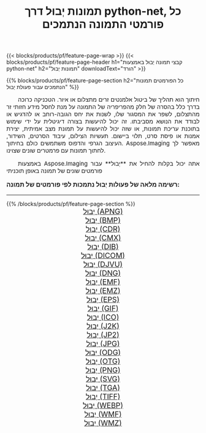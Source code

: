 ﻿---
title: תמונות יְבוּל דרך python-net, כל פורמטי התמונה הנתמכים 
weight: 3920
url: /he/python-net/crop/ 
lang: he
langdirlevel: 2
locales: zh-hans,ja,it,ru,de,es,fr,nl,id,lt,pl,pt,vi,tr,ko,zh-hant,ar,hi,th,sv,cs,uk,he
description: באמצעות Aspose.Imaging תוכל בקלות יְבוּל תמונות באמצעות python-net
---

{{< blocks/products/pf/feature-page-wrap >}}
{{< blocks/products/pf/feature-page-header h1="קבצי תמונה יְבוּל באמצעות python-net" h2="תמונות יְבוּל" downloadText="הורד" >}}


{{% blocks/products/pf/feature-page-section  h2="כל הפורמטים  תמונות הנתמכים עבור פעולת יְבוּל" %}}
<p align="justify" style="text-indent:2em;font-size:15px;">
חיתוך הוא תהליך של ביטול אלמנטים זרים מתצלום או איור. הטכניקה כרוכה בדרך כלל בהסרה של חלק מהפריפריה של התמונה על מנת לחסל מידע חזותי זר מהתצלום, לשפר את המסגור שלו, לשנות את יחס הגובה-רוחב או להדגיש או לבודד את הנושא מסביבתו. זה יכול להיעשות בצורה דיגיטלית על ידי שימוש בתוכנת עריכת תמונות, או שזה יכול להיעשות על תמונת מצב אמיתית, יצירת אמנות או פיסת סרט, תלוי ביישום. תעשיות הצילום, עיבוד הסרטים, השידור, העיצוב הגרפי והדפוס משתמשים כולם בחיתוך. Aspose.Imaging מאפשר לך לחתוך תמונות עם פרמטרים שונים שצוינו.
</p>
<p align="justify" style="text-indent:2em;font-size:15px;">
באמצעות Aspose.Imaging אתה יכול בקלות להחיל את **יְבוּל** עבור פורמטים שונים של תמונה באופן תוכניתי
</p>
<h3 style="margin-top:16px;">
רשימה מלאה של פעולות יְבוּל נתמכות לפי פורמטים של תמונה:
</h3>
<hr/>
{{% /blocks/products/pf/feature-page-section %}}
<div class="container-fluid productfamilypage bg-gray">
    <div class="convertypes bg-gray agp-content section">
        <div class="container">
		<div class="row other-converters" style="gap: 10px;font-size: 19px;text-align:center;">
		    <div class='col-md-3 other-converter remove-lp remove-rp'><a href="/imaging/he/python-net/crop/apng/" style="padding:15px;">יְבוּל (APNG)</a></div><div class='col-md-3 other-converter remove-lp remove-rp'><a href="/imaging/he/python-net/crop/bmp/" style="padding:15px;">יְבוּל (BMP)</a></div><div class='col-md-3 other-converter remove-lp remove-rp'><a href="/imaging/he/python-net/crop/cdr/" style="padding:15px;">יְבוּל (CDR)</a></div><div class='col-md-3 other-converter remove-lp remove-rp'><a href="/imaging/he/python-net/crop/cmx/" style="padding:15px;">יְבוּל (CMX)</a></div><div class='col-md-3 other-converter remove-lp remove-rp'><a href="/imaging/he/python-net/crop/dib/" style="padding:15px;">יְבוּל (DIB)</a></div><div class='col-md-3 other-converter remove-lp remove-rp'><a href="/imaging/he/python-net/crop/dicom/" style="padding:15px;">יְבוּל (DICOM)</a></div><div class='col-md-3 other-converter remove-lp remove-rp'><a href="/imaging/he/python-net/crop/djvu/" style="padding:15px;">יְבוּל (DJVU)</a></div><div class='col-md-3 other-converter remove-lp remove-rp'><a href="/imaging/he/python-net/crop/dng/" style="padding:15px;">יְבוּל (DNG)</a></div><div class='col-md-3 other-converter remove-lp remove-rp'><a href="/imaging/he/python-net/crop/emf/" style="padding:15px;">יְבוּל (EMF)</a></div><div class='col-md-3 other-converter remove-lp remove-rp'><a href="/imaging/he/python-net/crop/emz/" style="padding:15px;">יְבוּל (EMZ)</a></div><div class='col-md-3 other-converter remove-lp remove-rp'><a href="/imaging/he/python-net/crop/eps/" style="padding:15px;">יְבוּל (EPS)</a></div><div class='col-md-3 other-converter remove-lp remove-rp'><a href="/imaging/he/python-net/crop/gif/" style="padding:15px;">יְבוּל (GIF)</a></div><div class='col-md-3 other-converter remove-lp remove-rp'><a href="/imaging/he/python-net/crop/ico/" style="padding:15px;">יְבוּל (ICO)</a></div><div class='col-md-3 other-converter remove-lp remove-rp'><a href="/imaging/he/python-net/crop/j2k/" style="padding:15px;">יְבוּל (J2K)</a></div><div class='col-md-3 other-converter remove-lp remove-rp'><a href="/imaging/he/python-net/crop/jp2/" style="padding:15px;">יְבוּל (JP2)</a></div><div class='col-md-3 other-converter remove-lp remove-rp'><a href="/imaging/he/python-net/crop/jpg/" style="padding:15px;">יְבוּל (JPG)</a></div><div class='col-md-3 other-converter remove-lp remove-rp'><a href="/imaging/he/python-net/crop/odg/" style="padding:15px;">יְבוּל (ODG)</a></div><div class='col-md-3 other-converter remove-lp remove-rp'><a href="/imaging/he/python-net/crop/otg/" style="padding:15px;">יְבוּל (OTG)</a></div><div class='col-md-3 other-converter remove-lp remove-rp'><a href="/imaging/he/python-net/crop/png/" style="padding:15px;">יְבוּל (PNG)</a></div><div class='col-md-3 other-converter remove-lp remove-rp'><a href="/imaging/he/python-net/crop/svg/" style="padding:15px;">יְבוּל (SVG)</a></div><div class='col-md-3 other-converter remove-lp remove-rp'><a href="/imaging/he/python-net/crop/tga/" style="padding:15px;">יְבוּל (TGA)</a></div><div class='col-md-3 other-converter remove-lp remove-rp'><a href="/imaging/he/python-net/crop/tiff/" style="padding:15px;">יְבוּל (TIFF)</a></div><div class='col-md-3 other-converter remove-lp remove-rp'><a href="/imaging/he/python-net/crop/webp/" style="padding:15px;">יְבוּל (WEBP)</a></div><div class='col-md-3 other-converter remove-lp remove-rp'><a href="/imaging/he/python-net/crop/wmf/" style="padding:15px;">יְבוּל (WMF)</a></div><div class='col-md-3 other-converter remove-lp remove-rp'><a href="/imaging/he/python-net/crop/wmz/" style="padding:15px;">יְבוּל (WMZ)</a></div>
                </div>
        </div>
    </div>
</div>
<br/>
